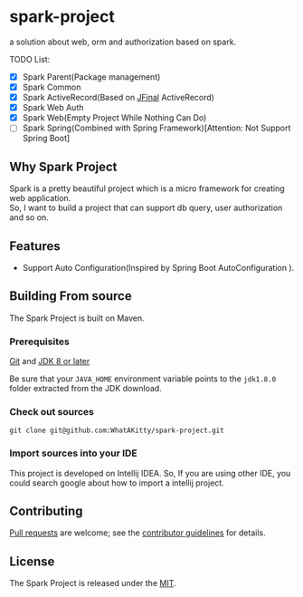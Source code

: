 # spark-project
a solution about web, orm and authorization based on spark.

TODO List:  
- [x] Spark Parent(Package management)
- [x] Spark Common
- [x] Spark ActiveRecord(Based on [JFinal](https://github.com/jfinal/jfinal) ActiveRecord)
- [x] Spark Web Auth
- [x] Spark Web(Empty Project While Nothing Can Do)
- [ ] Spark Spring(Combined with Spring Framework)[Attention: Not Support Spring Boot]

## Why Spark Project
Spark is a pretty beautiful project which is a micro framework for creating web application.  
So, I want to build a project that can support db query, user authorization and so on.

## Features
* Support Auto Configuration(Inspired by Spring Boot AutoConfiguration ).

## Building From source
The Spark Project is built on Maven.

### Prerequisites
[Git][] and [JDK 8 or later][JDK8 build]

Be sure that your `JAVA_HOME` environment variable points to the `jdk1.8.0` folder
extracted from the JDK download.

### Check out sources
`git clone git@github.com:WhatAKitty/spark-project.git`

### Import sources into your IDE
This project is developed on Intellij IDEA. So, If you are using other IDE, you could search google about how to import a intellij project.

## Contributing
[Pull requests][] are welcome; see the [contributor guidelines][] for details.

## License
The Spark Project is released under the [MIT][].

[Git]: http://help.github.com/set-up-git-redirect
[JDK8 build]: http://www.oracle.com/technetwork/java/javase/downloads
[Pull requests]: https://help.github.com/categories/collaborating-on-projects-using-issues-and-pull-requests/
[contributor guidelines]: https://github.com/WhatAKitty/spark-project
[MIT]: https://github.com/WhatAKitty/spark-project/blob/master/LICENSE
